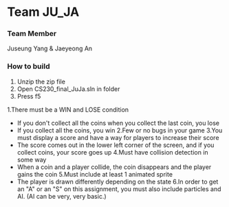 # Team JU_JA

### Team Member

Juseung Yang & Jaeyeong An

### How to build

1. Unzip the zip file
2. Open CS230_final_JuJa.sln in folder
3. Press f5

1.There must be a WIN and LOSE condition
 - If you don't collect all the coins when you collect the last coin, you lose
 - If you collect all the coins, you win
2.Few or no bugs in your game
3.You must display a score and have a way for players to increase their score
 - The score comes out in the lower left corner of the screen, and if you collect coins, your score goes up
4.Must have collision detection in some way
 - When a coin and a player collide, the coin disappears and the player gains the coin
5.Must include at least 1 animated sprite
 - The player is drawn differently depending on the state
6.In order to get an "A" or an "S" on this assignment, you must also include particles and AI. (AI can be very, very basic.) 
